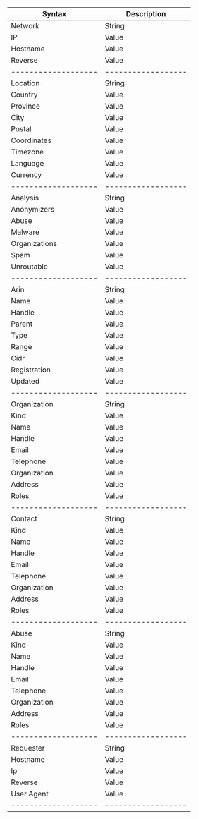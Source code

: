 | Syntax            | Description      |
|-------------------|------------------|
| Network           | String           |
| IP                | Value            |
| Hostname          | Value            |
| Reverse           | Value            |
|-------------------|------------------|
| Location          | String           |
| Country           | Value            |
| Province          | Value            |
| City              | Value            |
| Postal            | Value            |
| Coordinates       | Value            |
| Timezone          | Value            |
| Language          | Value            |
| Currency          | Value            |
|-------------------|------------------|
| Analysis          | String           |
| Anonymizers       | Value            |
| Abuse             | Value            |
| Malware           | Value            |
| Organizations     | Value            |
| Spam              | Value            |
| Unroutable        | Value            |
|-------------------|------------------|
| Arin              | String           |
| Name              | Value            |
| Handle            | Value            |
| Parent            | Value            |
| Type              | Value            |
| Range             | Value            |
| Cidr              | Value            |
| Registration      | Value            |
| Updated           | Value            |
|-------------------|------------------|
| Organization      | String           |
| Kind              | Value            |
| Name              | Value            |
| Handle            | Value            |
| Email             | Value            |
| Telephone         | Value            |
| Organization      | Value            |
| Address           | Value            |
| Roles             | Value            |
|-------------------|------------------|
| Contact           | String           |
| Kind              | Value            |
| Name              | Value            |
| Handle            | Value            |
| Email             | Value            |
| Telephone         | Value            |
| Organization      | Value            |
| Address           | Value            |
| Roles             | Value            |
|-------------------|------------------|
| Abuse             | String           |
| Kind              | Value            |
| Name              | Value            |
| Handle            | Value            |
| Email             | Value            |
| Telephone         | Value            |
| Organization      | Value            |
| Address           | Value            |
| Roles             | Value            |
|-------------------|------------------|
| Requester         | String           |
| Hostname          | Value            |
| Ip                | Value            |
| Reverse           | Value            |
| User Agent        | Value            |
|-------------------|------------------|
